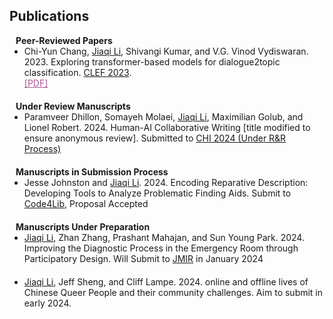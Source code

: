 ## <a id="publications"></a>Publications


<h4 style="margin:0 10px 0;">Peer-Reviewed Papers</h4>

<ul style="margin:0 0 20px;">
    <li>Chi-Yun Chang, <u>Jiaqi Li</u>, Shivangi Kumar, and V.G. Vinod Vydiswaran. 2023. Exploring transformer-based models for dialogue2topic classification. <a href="https://clef2023.clef-initiative.eu/" target="_blank">CLEF 2023</a>.</li> 
    <a href="https://drive.google.com/file/d/13CjMYoaT_nqw6dQbwVHsbMmXU6JqM43e/view?usp=sharing" class="btn btn-sm z-depth-0" role="button" target="_blank" style="font-size:14px; border-radius: 5px; color: #A85895;">[PDF]</a>


  </ul>

<h4 style="margin:0 10px 0;">Under Review Manuscripts</h4>

<ul style="margin:0 0 20px;">
    <li>Paramveer Dhillon, Somayeh Molaei, <u>Jiaqi Li</u>, Maximilian Golub, and Lionel Robert. 2024. Human-AI Collaborative Writing [title modified to ensure anonymous review]. Submitted to <a href="https://chi2024.acm.org/" target="_blank">CHI 2024 (Under R&R Process)</a></li>
</ul>


<h4 style="margin:0 10px 0;">Manuscripts in Submission Process</h4>

<ul style="margin:0 0 20px;">
    <li>Jesse Johnston and <u>Jiaqi Li</u>. 2024. Encoding Reparative Description: Developing Tools to Analyze Problematic Finding Aids. Submit to <a href="https://code4lib.org/" target="_blank">Code4Lib</a>, Proposal Accepted</li>
</ul>


<h4 style="margin:0 10px 0;">Manuscripts Under Preparation</h4>

<ul style="margin:0 0 20px;">
    <li><u>Jiaqi Li</u>, Zhan Zhang, Prashant Mahajan, and Sun Young Park. 2024. Improving the Diagnostic Process in the Emergency Room through Participatory Design. Will Submit to <a href="https://www.jmir.org/" target="_blank">JMIR</a> in January 2024</li>
</ul>

<ul style="margin:0 0 20px;">
    <li><u>Jiaqi Li</u>, Jeff Sheng, and Cliff Lampe. 2024. online and offline lives of Chinese Queer People and their community challenges. Aim to submit in early 2024.</li>
</ul>

<br>

